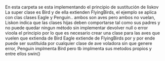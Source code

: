 En esta carpeta se esta implementando el principio de sustitución de liskov
La super clase es Bird y de ella extienden FlyingBirds, el ejemplo se aplica
con clas clases Eagle y Penguin.. ambos son aves pero ambos no vuelan,
Liskon indica que las clases hijas deben comportarse tal como sus padres y no puede quedar ningun método sin implementar
devolver null o error vioola el principio por lo que es necesario crear una clase para las aves que vuelen que extienda de Bird
Eagle extiende de FlyingBirds por y por ende puede ser sustituida por cualquier clase de ave voladora sin que genere error,
Penguin implmenta Bird pero tb implmenta sus metodos propios y entre ellos swin()
